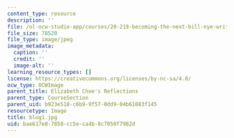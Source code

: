 ```yaml
---
content_type: resource
description: ''
file: /ol-ocw-studio-app/courses/20-219-becoming-the-next-bill-nye-writing-and-hosting-the-educational-show-january-iap-2015/bae617e87850cc5eca4b8c7050f7982d_blog1.jpg
file_size: 78520
file_type: image/jpeg
image_metadata:
  caption: ''
  credit: ''
  image-alt: ''
learning_resource_types: []
license: https://creativecommons.org/licenses/by-nc-sa/4.0/
ocw_type: OCWImage
parent_title: Elizabeth Choe's Reflections
parent_type: CourseSection
parent_uid: b923e518-c6b9-9f57-0dd9-04b61083f145
resourcetype: Image
title: blog1.jpg
uid: bae617e8-7850-cc5e-ca4b-8c7050f7982d
---
```

